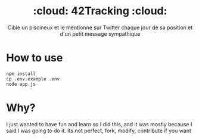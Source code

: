 <h1 align="center">:cloud: 42Tracking :cloud:</h1>
<p align="center">Cible un piscineux et le mentionne sur Twitter chaque jour de sa position et d'un petit message sympathique</p>

# How to use
```shell
npm install
cp .env.example .env
node app.js
```

# Why? 
I just wanted to have fun and learn so I did this, and it was mostly because I said I was going to do it. Its not perfect, fork, modify, contribute if you want